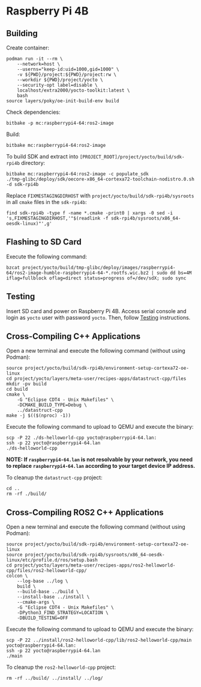 # Raspberry Pi 4B


## Building

Create container:
```
podman run -it --rm \
    --network=host \
    --userns="keep-id:uid=1000,gid=1000" \
    -v ${PWD}/project:${PWD}/project:rw \
    --workdir ${PWD}/project/yocto \
    --security-opt label=disable \
    localhost/extra2000/yocto-toolkit:latest \
    bash
source layers/poky/oe-init-build-env build
```

Check dependencies:
```
bitbake -p mc:raspberrypi4-64:ros2-image
```

Build:
```
bitbake mc:raspberrypi4-64:ros2-image
```

To build SDK and extract into `[PROJECT_ROOT]/project/yocto/build/sdk-rpi4b` directory:
```
bitbake mc:raspberrypi4-64:ros2-image -c populate_sdk
./tmp-glibc/deploy/sdk/oecore-x86_64-cortexa72-toolchain-nodistro.0.sh -d sdk-rpi4b
```

Replace `FIXMESTAGINGDIRHOST` with `project/yocto/build/sdk-rpi4b/sysroots` in all `cmake` files in the `sdk-rpi4b`:
```
find sdk-rpi4b -type f -name *.cmake -print0 | xargs -0 sed -i 's,FIXMESTAGINGDIRHOST,'"$(readlink -f sdk-rpi4b/sysroots/x86_64-oesdk-linux)"',g'
```


## Flashing to SD Card

Execute the following command:
```
bzcat project/yocto/build/tmp-glibc/deploy/images/raspberrypi4-64/ros2-image-humble-raspberrypi4-64-*.rootfs.wic.bz2 | sudo dd bs=4M iflag=fullblock oflag=direct status=progress of=/dev/sdX; sudo sync
```


## Testing

Insert SD card and power on Raspberry Pi 4B. Access serial console and login as `yocto` user with password `yocto`. Then, follow [Testing](../common/testing.md) instructions.


## Cross-Compiling C++ Applications

Open a new terminal and execute the following command (without using Podman):
```
source project/yocto/build/sdk-rpi4b/environment-setup-cortexa72-oe-linux
cd project/yocto/layers/meta-user/recipes-apps/datastruct-cpp/files
mkdir -pv build
cd build
cmake \
    -G "Eclipse CDT4 - Unix Makefiles" \
    -DCMAKE_BUILD_TYPE=Debug \
    ../datastruct-cpp
make -j $(($(nproc) -1))
```

Execute the following command to upload to QEMU and execute the binary:
```
scp -P 22 ./ds-helloworld-cpp yocto@raspberrypi4-64.lan:
ssh -p 22 yocto@raspberrypi4-64.lan
./ds-helloworld-cpp
```

**NOTE: If `raspberrypi4-64.lan` is not resolvable by your network, you need to replace `raspberrypi4-64.lan` according to your target device IP address.**

To cleanup the `datastruct-cpp` project:
```
cd ..
rm -rf ./build/
```


## Cross-Compiling ROS2 C++ Applications

Open a new terminal and execute the following command (without using Podman):
```
source project/yocto/build/sdk-rpi4b/environment-setup-cortexa72-oe-linux
source project/yocto/build/sdk-rpi4b/sysroots/x86_64-oesdk-linux/etc/profile.d/ros/setup.bash
cd project/yocto/layers/meta-user/recipes-apps/ros2-helloworld-cpp/files/ros2-helloworld-cpp/
colcon \
    --log-base ../log \
    build \
    --build-base ../build \
    --install-base ../install \
    --cmake-args \
    -G "Eclipse CDT4 - Unix Makefiles" \
    -DPython3_FIND_STRATEGY=LOCATION \
    -DBUILD_TESTING=OFF
```

Execute the following command to upload to QEMU and execute the binary:
```
scp -P 22 ../install/ros2-helloworld-cpp/lib/ros2-helloworld-cpp/main yocto@raspberrypi4-64.lan:
ssh -p 22 yocto@raspberrypi4-64.lan
./main
```

To cleanup the `ros2-helloworld-cpp` project:
```
rm -rf ../build/ ../install/ ../log/
```
